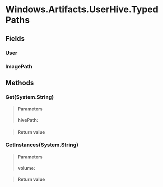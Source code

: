 ﻿


# Windows.Artifacts.UserHive.TypedPaths

## Fields

### User

### ImagePath

## Methods


### Get(System.String)

> #### Parameters
> **hivePath:** 

> #### Return value
> 

### GetInstances(System.String)

> #### Parameters
> **volume:** 

> #### Return value
> 
